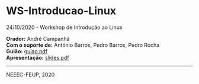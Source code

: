 # WS-Introducao-Linux
24/10/2020 - Workshop de Introdução ao Linux

**Orador:** André Campanhã \
**Com o suporte de:** António Barros, Pedro Barros, Pedro Rocha \
**Guião:** [guiao.pdf](https://github.com/NEEECFEUP/WS-Introducao-Linux/blob/master/guiao.pdf) \
**Apresentação:** [slides.pdf](https://github.com/NEEECFEUP/WS-Introducao-Linux/blob/master/slides.pdf)

---

NEEEC-FEUP, 2020
